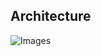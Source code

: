 ## Architecture


![Images](https://github.com/ratna-workspace/Pyspark_Databricks_Usecasess/blob/main/Usecases/Blob_to_postgres_with_databricks/Images/arch.JPG)
